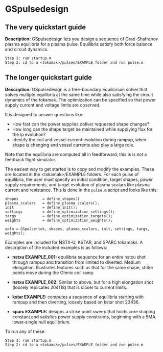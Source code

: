 # GSpulsedesign

## The very quickstart guide

**Description:** GSpulsedesign lets you design a sequence of Grad-Shafranov plasma equilibria for a plasma pulse. Equilibria satisfy both force balance and circuit dynamics. 

```
Step 1: run startup.m
Step 2: cd to a <tokamak>/pulses/EXAMPLE folder and run pulse.m
```


## The longer quickstart guide 

**Description:** GSpulsedesign is a free-boundary equilibrium solver that solves multiple equilibria at the same time while also satisfying the circuit dynamics of the tokamak. The optimization can be specified so that power supply current and voltage limits are observed. 

It is designed to answer questions like:

- How fast can the power supplies deliver requested shape changes?
- How long can the shape target be maintained while supplying flux for the Ip evolution? 
- Identify the coil and vessel current evolution during rampup, when shape is changing and vessel currents also play a large role. 


Note that the equilibria are computed all in feedforward, this is is not a feedback flight simulator. 


The easiest way to get started is to copy and modify the examples. These are located in the \<tokamak\>/EXAMPLE folders. For each pulse of equilibria, the user must specify an initial condition, target shapes, power supply requirements, and target evolution of plasma scalars like plasma current and resistance. This is done in the `pulse.m` script and looks like this:

```
shapes           = define_shapes()
plasma_scalars   = define_plasma_scalars();
init             = define_init();
settings         = define_optimization_settings();
targs            = define_optimization_targets();
weights          = define_optimization_weights();

soln = GSpulse(tok, shapes, plasma_scalars, init, settings, targs, weights);

```

Examples are included for NSTX-U, KSTAR, and SPARC tokamaks. A description of the included examples is as follows:


- **nstxu EXAMPLE_001:** equilibria sequence for an entire nstxu shot through rampup and transition from limited to diverted. Medium elongation. Illustrates features such as that for the same shape, strike points move during the Ohmic coil ramp.

- **nstxu EXAMPLE_002:** Similar to above, but for a high elongation shot (loosely replicates 204118) that is closer to current limits. 

- **kstar EXAMPLE:** computes a sequence of equilibria starting with rampup and then diverting, loosely based on kstar shot 23436. 

- **sparc EXAMPLE:** designs a strike point sweep that holds core shaping constant and satisfies power supply constraints, beginning with a 5MA, lower-single null equilibrium. 


To run any of these:
```
Step 1: run startup.m
Step 2: cd to a <tokamak>/pulses/EXAMPLE folder and run pulse.m
```






